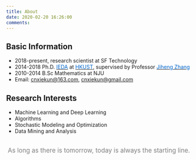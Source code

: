 ```yaml
---
title: About
date: 2020-02-20 16:26:00
comments:
---
```


## Basic Information
- 2018-present, research scientist at SF Technology
- 2014-2018 Ph.D. [<font color=#06c>IEDA</font>](https://www.ieda.ust.hk/eng/index.php) at [<font color=#06c>HKUST</font>](http://www.ust.hk), supervised by Professor [<font color=#06c>Jiheng Zhang</font>](https://reijz.github.io/)
- 2010-2014 B.Sc Mathematics at NJU
- Email: <font color=#5bc0de><cnxiekun@163.com></font>, <font color=#5bc0de><cnxiekun@gmail.com></font>


## Research Interests
- Machine Learning and Deep Learning
- Algorithms
- Stochastic Modeling and Optimization
- Data Mining and Analysis


<p style="text-align:center;font-size:17px;padding-top:20px; width : 500px; margin:0 auto; padding-bottom:50px; color:#000;"><font color="grey">As long as there is tomorrow, today is always the starting line.</font></p>
